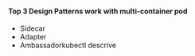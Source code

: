 #### Top 3 Design Patterns work with multi-container pod

* Sidecar
* Adapter
* Ambassadorkubectl descrive